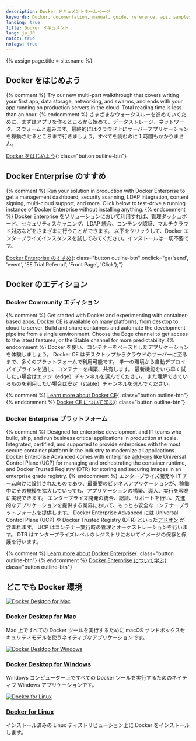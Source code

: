```yaml
---
description: Docker ドキュメントホームページ
keywords: Docker, documentation, manual, guide, reference, api, samples
landing: true
title: Docker ドキュメント
lang: ja_JP
notoc: true
notags: true
---
```

{% assign page.title = site.name %}

<div class="row">
<div markdown="1" class="col-xs-12 col-sm-12 col-md-12 col-lg-6 block">

## Docker をはじめよう

{% comment %}
Try our new multi-part walkthrough that covers writing your first app,
data storage, networking, and swarms, and ends with your app running on
production servers in the cloud. Total reading time is less than an hour.
{% endcomment %}
さまざまなウォークスルーを進めていくために、まずはアプリを作るところから始めて、データストレージ、ネットワーク、スウォームと進みます。最終的にはクラウド上にサーバーアプリケーションを稼動させるところまで行きましょう。すべてを読むのに１時間もかかりません。

[Docker をはじめよう](/get-started/){: class="button outline-btn"}

</div>
<div markdown="1" class="col-xs-12 col-sm-12 col-md-12 col-lg-6 block">

## Docker Enterprise のすすめ

{% comment %}
Run your solution in production with Docker Enterprise to get a
management dashboard, security scanning, LDAP integration, content signing,
multi-cloud support, and more. Click below to test-drive a running instance of
Docker Enterprise without installing anything.
{% endcomment %}
Docker Enterprise をソリューションにおいて利用すれば、管理ダッシュボード、セキュリティスキャニング、LDAP 統合、コンテンツ認証、マルチクラウド対応などをさまざまに行うことができます。
以下をクリックして、Docker エンタープライズインスタンスを試してみてください。インストールは一切不要です。

[Docker Enterprise のすすめ](https://trial.docker.com){: class="button outline-btn" onclick="ga('send', 'event', 'EE Trial Referral', 'Front Page', 'Click');"}

</div>
</div>

## Docker のエディション

<div class="row">
<div markdown="1" class="col-xs-12 col-sm-12 col-md-12 col-lg-6 block">

### Docker Community エディション

{% comment %}
Get started with Docker and experimenting with container-based apps. Docker CE
is available on many platforms, from desktop to cloud to server. Build and share
containers and automate the development pipeline from a single environment.
Choose the Edge channel to get access to the latest features, or the Stable
channel for more predictability.
{% endcomment %}
Docker を使い、コンテナーをベースとしたアプリケーションを体験しましょう。
Docker CE はデスクトップからクラウドのサーバーに至るまで、多くのプラットフォームで利用可能です。
単一の環境から自動デプロイパイプラインを通し、コンテナーを構築、共有します。
最新機能をいち早く試したい場合はエッジ（edge）チャンネルを選んでください。
また理解できているものを利用したい場合は安定（stable）チャンネルを選んでください。

{% comment %}
[Learn more about Docker CE](/install/){: class="button outline-btn"}
{% endcomment %}
[Docker CE について学ぶ](/install/){: class="button outline-btn"}

</div>
<div markdown="1" class="col-xs-12 col-sm-12 col-md-12 col-lg-6 block">

### Docker Enterprise プラットフォーム

{% comment %}
Designed for enterprise development and IT teams who build, ship, and run
business critical applications in production at scale. Integrated, certified,
and supported to provide enterprises with the most secure container platform in
the industry to modernize all applications. Docker Enterprise Advanced comes with enterprise
[add-ons](#docker-ee-add-ons) like Universal Control Plane (UCP) for managing and
orchestrating the container runtime, and Docker Trusted Registry (DTR) for storing and
securing images in an enterprise grade registry.
{% endcomment %}
エンタープライズ開発や IT チーム向けに設計されたものであり、最重要のビジネスアプリケーションが、稼働中にその規模を拡大していっても、アプリケーションの構築、導入、実行を容易に実現できます。
エンタープライズ開発の統合、認証、サポートを行い、先進的なアプリケーションを提供する業界において、もっとも安全なコンテナープラットフォームを提供します。
Docker Enterprise Advanced には Universal Control Plane (UCP) や Docker Trusted Registry (DTR) といった[アドオン](#docker-ee-add-ons) が含まれます。
UCP はコンテナー実行時の管理とオーケストレーションを行います。
DTR はエンタープライズレベルのレジストリにおいてイメージの保存と保護を行います。

{% comment %}
[Learn more about Docker Enterprise](/ee/supported-platforms/){: class="button outline-btn"}
{% endcomment %}
[Docker Enterprise について学ぶ](/ee/supported-platforms/){: class="button outline-btn"}

</div>
</div><!-- end row -->

## どこでも Docker 環境

<div class="component-container">
    <!--start row-->
    <div class="row">
        <div class="col-sm-12 col-md-12 col-lg-4 block">
            <div class="component">
                <div class="component-icon">
                    <a href="docker-for-mac/"> <img src="../images/apple_48.svg" alt="Docker Desktop for Mac"> </a>
                </div>
                <h3 id="docker-for-mac"><a href="docker-for-mac/">Docker Desktop for Mac</a></h3>
                <!--
                <p>A native application using the macOS sandbox security model which delivers all Docker tools to your Mac.</p>
                -->
                <p>Mac 上ですべての Docker ツールを実行するために macOS サンドボックスセキュリティモデルを使うネイティブなアプリケーションです。</p>
            </div>
        </div>
        <div class="col-sm-12 col-md-12 col-lg-4 block">
            <div class="component">
                <div class="component-icon">
                    <a href="docker-for-windows/"> <img src="../images/windows_48.svg" alt="Docker Desktop for Windows"> </a>
                </div>
                <h3 id="docker-for-windows"><a href="docker-for-windows/">Docker Desktop for Windows</a></h3>
                <!--
                <p>A native Windows application which delivers all Docker tools to your Windows computer.</p>
                -->
                <p>Windows コンピューター上ですべての Docker ツールを実行するためのネイティブ Windows アプリケーションです。</p>
            </div>
        </div>
        <div class="col-sm-12 col-md-12 col-lg-4 block">
            <div class="component">
                <div class="component-icon">
                    <a href="install/linux/ubuntu/"> <img src="../images/linux_48.svg" alt="Docker for Linux"> </a>
                </div>
                <h3 id="docker-for-linux"><a href="install/linux/ubuntu/">Docker for Linux</a></h3>
                <!--
                <p>Install Docker on a computer which already has a Linux distribution installed.</p>
                -->
                <p>インストール済みの Linux ディストリビューション上に Docker をインストールします。</p>
            </div>
        </div>
    </div>
</div>
